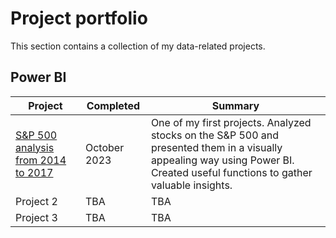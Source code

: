 # Project portfolio
This section contains a collection of my data-related projects.
## Power BI
|Project|Completed|Summary|
|-|-|-|
|[S&P 500 analysis from 2014 to 2017](https://github.com/max-montin/SP500)|October 2023|One of my first projects. Analyzed stocks on the S&P 500 and presented them in a visually appealing way using Power BI. Created useful functions to gather valuable insights.|
|Project 2|TBA|TBA|
|Project 3|TBA|TBA|
